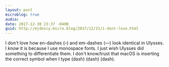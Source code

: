 ```yaml
---
layout: post
microblog: true
audio: 
date: 2017-12-30 23:37 -0400
guid: http://mjdescy.micro.blog/2017/12/31/i-dont-love.html
---
```

I don't love how en-dashes (–) and em-dashes (—) look identical in Ulysses. I _know_ it is because I use monospace fonts. I just wish Ulysses did something to differentiate them. I don't know/trust that macOS is inserting the correct symbol when I type (dash) (dash) (dash).
